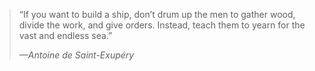 > “If you want to build a ship, don’t drum up the men to gather wood, divide the work, and give orders. Instead, teach them to yearn for the vast and endless sea.”
>
> <cite>—Antoine de Saint-Exupéry</cite>
